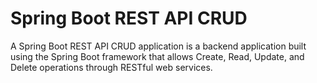 # Spring Boot REST API CRUD
A Spring Boot REST API CRUD application is a backend application built using the Spring Boot framework that allows Create, Read, Update, and Delete operations through RESTful web services. 
